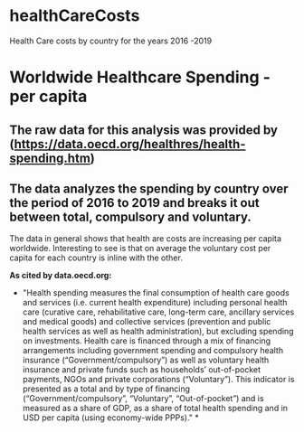# healthCareCosts
Health Care costs by country for the years 2016 -2019



# Worldwide Healthcare Spending - per capita

## **The raw data for this analysis was provided by** (https://data.oecd.org/healthres/health-spending.htm)


## The data analyzes the spending by country over the period of 2016 to 2019 and breaks it out between total, compulsory and voluntary. 


The data in general shows that health are costs are increasing per capita worldwide. Interesting to see is that on average the voluntary cost per capita for each country is inline with the other.

**As cited by data.oecd.org:**

* "Health spending measures the final consumption of health care goods and services (i.e. current health expenditure) including personal health care (curative care, rehabilitative care, long-term care, ancillary services and medical goods) and collective services (prevention and public health services as well as health administration), but excluding spending on investments. Health care is financed through a mix of financing arrangements including government spending and compulsory health insurance (“Government/compulsory”) as well as voluntary health insurance and private funds such as households’ out-of-pocket payments, NGOs and private corporations (“Voluntary”). This indicator is presented as a total and by type of financing (“Government/compulsory”, “Voluntary”, “Out-of-pocket”) and is measured as a share of GDP, as a share of total health spending and in USD per capita (using economy-wide PPPs)." *
